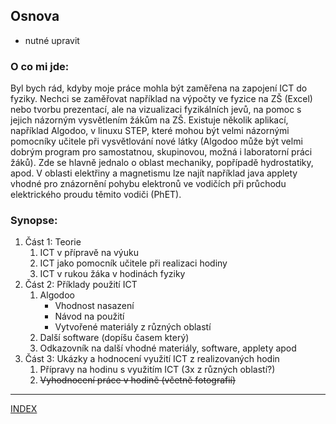 ## Osnova
* nutné upravit
### O co mi jde:
Byl bych rád, kdyby moje práce mohla být zaměřena na zapojení ICT do fyziky. Nechci se zaměřovat například na výpočty ve fyzice na ZŠ (Excel) nebo tvorbu prezentací, ale na vizualizaci fyzikálních jevů, na pomoc s jejich názorným vysvětlením žákům na ZŠ. Existuje několik aplikací,  například Algodoo, v linuxu STEP, které mohou být velmi názornými pomocníky učitele při vysvětlování nové látky (Algodoo může být velmi dobrým program pro samostatnou, skupinovou, možná i laboratorní práci žáků). Zde se hlavně jednalo o oblast mechaniky, popřípadě hydrostatiky, apod. V oblasti elektřiny a magnetismu lze najít například java applety vhodné pro znázornění pohybu elektronů ve vodičích při průchodu elektrického proudu těmito vodiči (PhET).

### Synopse:
1. Část 1: Teorie
   1. ICT v přípravě na výuku
   2. ICT jako pomocník učitele při realizaci hodiny
   3. ICT v rukou žáka v hodinách fyziky
2. Část 2: Příklady použití ICT
   1. Algodoo
      * Vhodnost nasazení
      * Návod na použití
      * Vytvořené materiály z různých oblastí
   2. Další software (dopíšu časem který)
   3. Odkazovník na další vhodné materiály, software, applety apod
3. Část 3: Ukázky a hodnocení využití ICT z realizovaných hodin
   1. Přípravy na hodinu s využitím ICT (3x z různých oblastí?)
   2. ~~Vyhodnocení práce v hodině (včetně fotografií)~~

___
[INDEX](index.md) 
